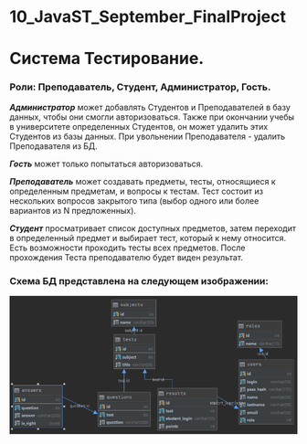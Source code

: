 # 10_JavaST_September_FinalProject

# Система Тестирование.
### Роли: Преподаватель, Студент, Администратор, Гость.

***Администратор*** может добавлять Студентов и Преподавателей в базу данных, чтобы они смогли авторизоваться. Также при окончании учебы в университете определенных Студентов, он может удалить этих Студентов из базы данных. При увольнении Преподавателя - удалить Преподавателя из БД.

***Гость*** может только попытаться авторизоваться.

***Преподаватель*** может создавать предметы, тесты, относящиеся к определенным предметам, и вопросы к тестам. Тест состоит из нескольких вопросов закрытого типа (выбор одного или более вариантов из N предложенных). 

***Студент*** просматривает список доступных предметов, затем переходит в определенный предмет и выбирает тест, который к нему относится. Есть возможности проходить тесты всех предметов. После прохождения Теста преподавателю будет виден результат.

### Схема БД представлена на следующем изображении:
![Image alt](https://github.com/IlyaMorozovM/10_JavaST_September_FinalProject/raw/main/db.png)
